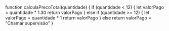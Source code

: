 function calculaPrecoTotal(quantidade) {
    if (quantidade < 12) {
        let valorPago = quantidade * 1.30
        return valorPago
    } else if (quantidade >= 12) {
        let valorPago = quantidade * 1
        return valorPago
    } else return valorPago = "Chamar supervisão"
}